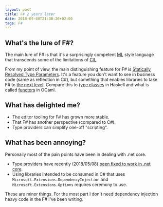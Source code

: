 ```yaml
---
layout: post
title: F# 2 years later
date: 2018-09-08T21:30:26+02:00
tags: F#
---
```


## What's the lure of F#?

The main lure of F# is that it's a surprisingly competent [ML](https://en.wikipedia.org/wiki/ML_(programming_language)) style language that transcends some of the limitations of [CIL](https://en.wikipedia.org/wiki/Common_Intermediate_Language).

From my point of view, the main distinguishing feature for F# is [Statically Resolved Type Parameters](https://docs.microsoft.com/en-us/dotnet/fsharp/language-reference/generics/statically-resolved-type-parameters). It's a feature you don't want to see in business code (same as reflection in C#), but something that enables libraries to take F# to [the next level](https://github.com/fsprojects/FSharpPlus). Compare this to [type classes](http://learnyouahaskell.com/types-and-typeclasses) in Haskell and what is called [functors](https://v1.realworldocaml.org/v1/en/html/functors.html) in OCaml.

## What has delighted me?

 - The editor tooling for F# has grown more stable.
 - That F# has another perspective (compared to C#).
 - Type providers can simplify one-off "scripting".

## What has been annoying?

Personally most of the pain points have been in dealing with .net core.

 - Type providers have recently (2018/05/08) [been fixed to work in .net core](https://blogs.msdn.microsoft.com/dotnet/2018/05/08/f-language-and-tools-update-for-visual-studio-2017-version-15-7/).
 - Using libraries intended to be consumed in C# that uses `Microsoft.Extensions.DependencyInjection` and `Microsoft.Extensions.Options` requires ceremony to use.

 These are minor things. For the most part I don't need dependency injection heavy code in the F# I've been writing.
